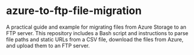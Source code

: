 # azure-to-ftp-file-migration
A practical guide and example for migrating files from Azure Storage to an FTP server. This repository includes a Bash script and instructions to parse file paths and static URLs from a CSV file, download the files from Azure, and upload them to an FTP server.
